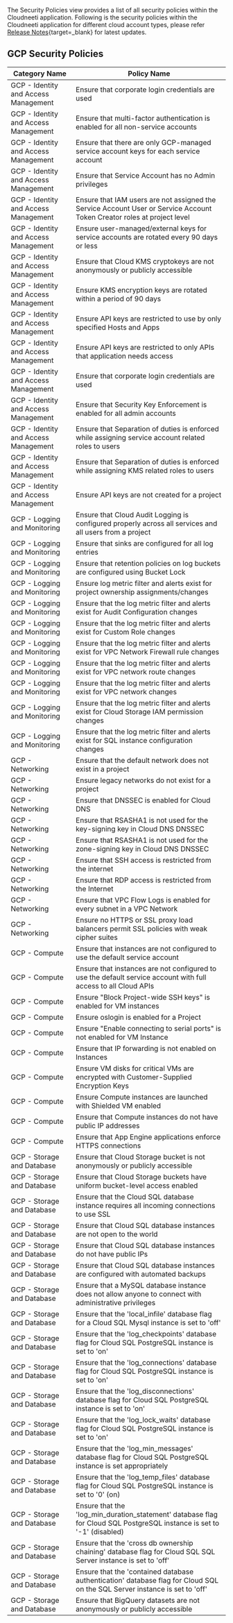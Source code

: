 
The Security Policies view provides a list of all security policies within the Cloudneeti application. Following is the security policies within the Cloudneeti application for different cloud account types, please refer [Release Notes](../../releaseNotes/2020/){target=_blank} for latest updates.

**GCP Security Policies**
----------------------
	
   | **Category Name**           | **Policy Name**                                                                               |
   |------------------------|------------------------------------------------------------------------------------------------|
   | GCP - Identity and Access Management | Ensure that corporate login credentials are used                                                                           |
   | GCP - Identity and Access Management | Ensure that multi-factor authentication is enabled for all non-service accounts                                            |
   | GCP - Identity and Access Management | Ensure that there are only GCP-managed service account keys for each service account                                       |
   | GCP - Identity and Access Management | Ensure that Service Account has no Admin privileges                                                                        |
   | GCP - Identity and Access Management | Ensure that IAM users are not assigned the Service Account User or Service Account Token Creator roles at project level    |
   | GCP - Identity and Access Management | Ensure user-managed/external keys for service accounts are rotated every 90 days or less                                   |
   | GCP - Identity and Access Management | Ensure that Cloud KMS cryptokeys are not anonymously or publicly accessible                                                |
   | GCP - Identity and Access Management | Ensure KMS encryption keys are rotated within a period of 90 days                                                          |
   | GCP - Identity and Access Management | Ensure API keys are restricted to use by only specified Hosts and Apps                                                     |
   | GCP - Identity and Access Management | Ensure API keys are restricted to only APIs that application needs access                                                  |
   | GCP - Identity and Access Management | Ensure that corporate login credentials are used                                                                           |
   | GCP - Identity and Access Management | Ensure that Security Key Enforcement is enabled for all admin accounts                                                     |
   | GCP - Identity and Access Management | Ensure that Separation of duties is enforced while assigning service account related roles to users                        |
   | GCP - Identity and Access Management | Ensure that Separation of duties is enforced while assigning KMS related roles to users                                    |
   | GCP - Identity and Access Management | Ensure API keys are not created for a project                                                                              |
   | GCP - Logging and Monitoring         | Ensure that Cloud Audit Logging is configured properly across all services and all users from a project                    |
   | GCP - Logging and Monitoring         | Ensure that sinks are configured for all log entries                                                                       |
   | GCP - Logging and Monitoring         | Ensure that retention policies on log buckets are configured using Bucket Lock                                             |
   | GCP - Logging and Monitoring         | Ensure log metric filter and alerts exist for project ownership assignments/changes                                        |
   | GCP - Logging and Monitoring         | Ensure that the log metric filter and alerts exist for Audit Configuration changes                                         |
   | GCP - Logging and Monitoring         | Ensure that the log metric filter and alerts exist for Custom Role changes                                                 |
   | GCP - Logging and Monitoring         | Ensure that the log metric filter and alerts exist for VPC Network Firewall rule changes                                   |
   | GCP - Logging and Monitoring         | Ensure that the log metric filter and alerts exist for VPC network route changes                                           |
   | GCP - Logging and Monitoring         | Ensure that the log metric filter and alerts exist for VPC network changes                                                 |
   | GCP - Logging and Monitoring         | Ensure that the log metric filter and alerts exist for Cloud Storage IAM permission changes                                |
   | GCP - Logging and Monitoring         | Ensure that the log metric filter and alerts exist for SQL instance configuration changes                                  |
   | GCP - Networking                     | Ensure that the default network does not exist in a project                                                                |
   | GCP - Networking                     | Ensure legacy networks do not exist for a project                                                                          |
   | GCP - Networking                     | Ensure that DNSSEC is enabled for Cloud DNS                                                                                |
   | GCP - Networking                     | Ensure that RSASHA1 is not used for the key-signing key in Cloud DNS DNSSEC                                                |
   | GCP - Networking                     | Ensure that RSASHA1 is not used for the zone-signing key in Cloud DNS DNSSEC                                               |
   | GCP - Networking                     | Ensure that SSH access is restricted from the internet                                                                     |
   | GCP - Networking                     | Ensure that RDP access is restricted from the Internet                                                                     |
   | GCP - Networking                     | Ensure that VPC Flow Logs is enabled for every subnet in a VPC Network                                                     |
   | GCP - Networking                     | Ensure no HTTPS or SSL proxy load balancers permit SSL policies with weak cipher suites                                    |
   | GCP - Compute                        | Ensure that instances are not configured to use the default service account                                                |
   | GCP - Compute                        | Ensure that instances are not configured to use the default service account with full access to all Cloud APIs             |
   | GCP - Compute                        | Ensure "Block Project-wide SSH keys" is enabled for VM instances                                                           |
   | GCP - Compute                        | Ensure oslogin is enabled for a Project                                                                                    |
   | GCP - Compute                        | Ensure "Enable connecting to serial ports" is not enabled for VM Instance                                                  |
   | GCP - Compute                        | Ensure that IP forwarding is not enabled on Instances                                                                      |
   | GCP - Compute                        | Ensure VM disks for critical VMs are encrypted with Customer-Supplied Encryption Keys                                      |
   | GCP - Compute                        | Ensure Compute instances are launched with Shielded VM enabled                                                             |
   | GCP - Compute                        | Ensure that Compute instances do not have public IP addresses                                                              |
   | GCP - Compute                        | Ensure that App Engine applications enforce HTTPS connections                                                              |
   | GCP - Storage and Database           | Ensure that Cloud Storage bucket is not anonymously or publicly accessible                                                 |
   | GCP - Storage and Database           | Ensure that Cloud Storage buckets have uniform bucket-level access enabled                                                 |
   | GCP - Storage and Database           | Ensure that the Cloud SQL database instance requires all incoming connections to use SSL                                   |
   | GCP - Storage and Database           | Ensure that Cloud SQL database instances are not open to the world                                                         |
   | GCP - Storage and Database           | Ensure that Cloud SQL database instances do not have public IPs                                                            |
   | GCP - Storage and Database           | Ensure that Cloud SQL database instances are configured with automated backups                                             |
   | GCP - Storage and Database           | Ensure that a MySQL database instance does not allow anyone to connect with administrative privileges                      |
   | GCP - Storage and Database           | Ensure that the 'local_infile' database flag for a Cloud SQL Mysql instance is set to 'off'                                |
   | GCP - Storage and Database           | Ensure that the 'log_checkpoints' database flag for Cloud SQL PostgreSQL instance is set to 'on'                           |
   | GCP - Storage and Database           | Ensure that the 'log_connections' database flag for Cloud SQL PostgreSQL instance is set to 'on'                           |
   | GCP - Storage and Database           | Ensure that the 'log_disconnections' database flag for Cloud SQL PostgreSQL instance is set to 'on'                        |
   | GCP - Storage and Database           | Ensure that the 'log_lock_waits' database flag for Cloud SQL PostgreSQL instance is set to 'on'                            |
   | GCP - Storage and Database           | Ensure that the 'log_min_messages' database flag for Cloud SQL PostgreSQL instance is set appropriately                    |
   | GCP - Storage and Database           | Ensure that the 'log_temp_files' database flag for Cloud SQL PostgreSQL instance is set to '0' (on)                        |
   | GCP - Storage and Database           | Ensure that the 'log_min_duration_statement' database flag for Cloud SQL PostgreSQL instance is set to '-1' (disabled)     |
   | GCP - Storage and Database           | Ensure that the 'cross db ownership chaining' database flag for Cloud SQL SQL Server instance is set to 'off'              |
   | GCP - Storage and Database           | Ensure that the 'contained database authentication' database flag for Cloud SQL on the SQL Server instance is set to 'off' |
   | GCP - Storage and Database           | Ensure that BigQuery datasets are not anonymously or publicly accessible                                                   |


    
    

